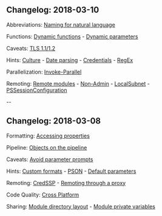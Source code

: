 <!-- .slide: id="changelog" -->

## Changelog: 2018-03-10

Abbreviations: [Naming for natural language](#/language)

Functions: [Dynamic functions](#/dynamic_functions) - [Dynamic parameters](#/dynamic_parameters)

Caveats: [TLS 1.1/1.2](#/tls)

Hints: [Culture](#/culture) - [Date parsing](#/datetime) - [Credentials](#/credentials) - [RegEx](#/regex)

Parallelization: [Invoke-Parallel](#/invoke-parallel)

Remoting: [Remote modules](#/remote_module) - [Non-Admin](#/non_admin) - [LocalSubnet](#/localsubnet) - [PSSessionConfiguration](#/pssessionconfiguration)

--

## Changelog: 2018-03-08

Formatting: [Accessing properties](#/properties)

Pipeline: [Objects on the pipeline](#/ByProperty)

Caveats: [Avoid parameter prompts](#/parameter_prompt)

Hints: [Custom formats](#/custom_formats) - [PSON](#/pson) - [Default parameters](#/psdefaultparametervalues)

Remoting: [CredSSP](#/credssp) - [Remoting through a proxy](#/remoting_proxy)

Code Quality: [Cross Platform](#/cross_platform)

Sharing: [Module directory layout](#/module_layout) - [Module private variables](#/module_variables)